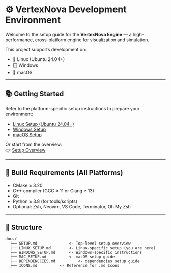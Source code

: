 # ⚙️ VertexNova Development Environment

Welcome to the setup guide for the **VertexNova Engine** — a high-performance, cross-platform engine for visualization and simulation.

This project supports development on:

- 🐧 Linux (Ubuntu 24.04+)
- 🪟 Windows
- 🍎 macOS

---

## 📚 Getting Started

Refer to the platform-specific setup instructions to prepare your environment:

- [Linux Setup (Ubuntu 24.04+)](./LINUX_SETUP.md)
- [Windows Setup](./WINDOWS_SETUP.md)
- [macOS Setup](./MAC_SETUP.md)

Or start from the overview:  
👉 [Setup Overview](./SETUP.md)

---

## 🔧 Build Requirements (All Platforms)

- CMake ≥ 3.20
- C++ compiler (GCC ≥ 11 or Clang ≥ 13)
- Git
- Python ≥ 3.8 (for tools/scripts)
- Optional: Zsh, Neovim, VS Code, Terminator, Oh My Zsh

---

## 📂 Structure

```text
docs/
  ├── SETUP.md              <- Top-level setup overview
  ├── LINUX_SETUP.md        <- Linux-specific setup (you are here)
  ├── WINDOWS_SETUP.md      <- Windows-specific instructions
  ├── MAC_SETUP.md          <- macOS setup guide
  ├── DEPENDENCCIES.md          <- dependencies setup guide
  ├── ICONS.md          <- Reference for .md Icons
```


